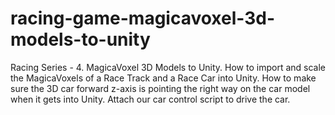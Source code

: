 # racing-game-magicavoxel-3d-models-to-unity
Racing Series - 4. MagicaVoxel 3D Models to Unity.  How to import and scale the MagicaVoxels of a Race Track and a Race Car into Unity. How to make sure the 3D car forward z-axis is pointing the right way on the car model when it gets into Unity.  Attach our car control script to drive the car. 
